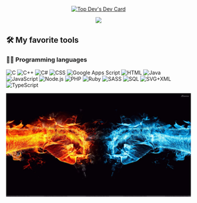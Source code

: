 <p align="center"><a href="https://app.daily.dev/Seto0125"><img src="https://github.com/Seto0125/Seto0125/blob/main/devcard.svg" width="400" alt="Top Dev's Dev Card"/></a>
</p>
<p align="center">
  <a href="https://github.com/DenverCoder1/readme-typing-svg"><img src="https://readme-typing-svg.herokuapp.com/?lines=%20The%20more%20you%20know;The%20more%20realize;you%20don't%20know&font=Fira%20Code&center=true&width=440&height=45&color=f75c7e&vCenter=true&size=22"></a>
</p>

## 🛠️ My favorite tools

### 👨‍💻 Programming languages

<p>
  <a><img alt="C" src="https://custom-icon-badges.herokuapp.com/badge/C-03599C.svg?logo=c-in-hexagon&logoColor=white"></a>
  <a><img alt="C++" src="https://custom-icon-badges.herokuapp.com/badge/C++-9C033A.svg?logo=cpp2&logoColor=white"></a>
  <a><img alt="C#" src="https://custom-icon-badges.herokuapp.com/badge/C%23-68217A.svg?logo=cs2&logoColor=white"></a>
  <a><img alt="CSS" src="https://img.shields.io/badge/CSS-1572B6.svg?logo=css3&logoColor=white"></a>
  <a><img alt="Google Apps Script" src="https://custom-icon-badges.herokuapp.com/badge/Google%20Apps%20Script-02569B.svg?logo=color-swatch&logoColor=white"></a>
  <a><img alt="HTML" src="https://img.shields.io/badge/HTML-E34F26.svg?logo=html5&logoColor=white"></a>
  <a><img alt="Java" src="https://img.shields.io/badge/Java-007396.svg?logo=java&logoColor=white"></a>
  <a><img alt="JavaScript" src="https://img.shields.io/badge/JavaScript-F7DF1E.svg?logo=javascript&logoColor=black"></a>
  <a><img alt="Node.js" src="https://img.shields.io/badge/Node.js-43853D.svg?logo=node.js&logoColor=white"></a>
  <a><img alt="PHP" src="https://img.shields.io/badge/PHP-777BB4.svg?logo=php&logoColor=white"></a>
  <a><img alt="Ruby" src="https://img.shields.io/badge/Ruby-CC342D.svg?logo=ruby&logoColor=white"></a>
  <a><img alt="SASS" src="https://img.shields.io/badge/Sass-hotpink.svg?logo=SASS&logoColor=white"></a>
  <a><img alt="SQL" src="https://custom-icon-badges.herokuapp.com/badge/SQL-025E8C.svg?logo=database&logoColor=white"></a>
  <a><img alt="SVG+XML" src="https://img.shields.io/badge/SVG%2BXML-e0982c.svg?logo=svg&logoColor=white"></a>
  <a><img alt="TypeScript" src="https://img.shields.io/badge/TypeScript-007ACC.svg?logo=typescript&logoColor=white"></a>
</p>
<img src="./img/view.jpg"></img>
